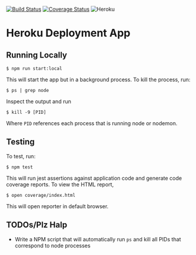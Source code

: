 [![Build Status](https://travis-ci.org/mottaquikarim/heroku-deployment-app-ex.svg?branch=master)](https://travis-ci.org/mottaquikarim/heroku-deployment-app-ex) [![Coverage Status](https://coveralls.io/repos/github/mottaquikarim/heroku-deployment-app-ex/badge.svg?branch=add-travis)](https://coveralls.io/github/mottaquikarim/heroku-deployment-app-ex?branch=add-travis) ![Heroku](http://heroku-badge.herokuapp.com/?app=petpedia&style=flat)
# Heroku Deployment App

## Running Locally

```
$ npm run start:local
```

This will start the app but in a background process. To kill the process, run:

```
$ ps | grep node
```

Inspect the output and run 

```
$ kill -9 [PID]
```

Where `PID` references each process that is running node or nodemon.

## Testing

To test, run:

```
$ npm test
```

This will run jest assertions against application code and generate code coverage reports. To view the HTML report,

```
$ open coverage/index.html
```

This will open reporter in default browser.

## TODOs/Plz Halp

* Write a NPM script that will automatically run `ps` and kill all PIDs that correspond to node processes
